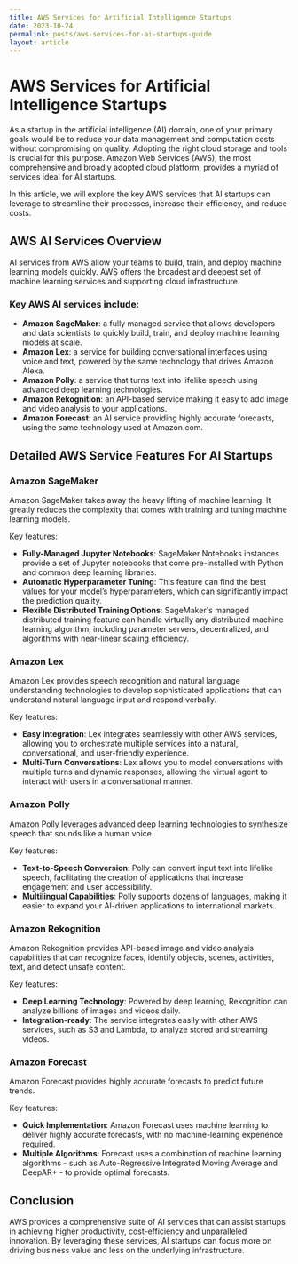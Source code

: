 ```yaml
---
title: AWS Services for Artificial Intelligence Startups
date: 2023-10-24
permalink: posts/aws-services-for-ai-startups-guide
layout: article
---
```


# AWS Services for Artificial Intelligence Startups

As a startup in the artificial intelligence (AI) domain, one of your primary goals would be to reduce your data management and computation costs without compromising on quality. Adopting the right cloud storage and tools is crucial for this purpose. Amazon Web Services (AWS), the most comprehensive and broadly adopted cloud platform, provides a myriad of services ideal for AI startups.

In this article, we will explore the key AWS services that AI startups can leverage to streamline their processes, increase their efficiency, and reduce costs.

## AWS AI Services Overview

AI services from AWS allow your teams to build, train, and deploy machine learning models quickly. AWS offers the broadest and deepest set of machine learning services and supporting cloud infrastructure.

### Key AWS AI services include:

- **Amazon SageMaker**: a fully managed service that allows developers and data scientists to quickly build, train, and deploy machine learning models at scale.
- **Amazon Lex**: a service for building conversational interfaces using voice and text, powered by the same technology that drives Amazon Alexa.
- **Amazon Polly**: a service that turns text into lifelike speech using advanced deep learning technologies.
- **Amazon Rekognition**: an API-based service making it easy to add image and video analysis to your applications.
- **Amazon Forecast**: an AI service providing highly accurate forecasts, using the same technology used at Amazon.com.

## Detailed AWS Service Features For AI Startups

### Amazon SageMaker

Amazon SageMaker takes away the heavy lifting of machine learning. It greatly reduces the complexity that comes with training and tuning machine learning models.

Key features:

- **Fully-Managed Jupyter Notebooks**: SageMaker Notebooks instances provide a set of Jupyter notebooks that come pre-installed with Python and common deep learning libraries.
- **Automatic Hyperparameter Tuning**: This feature can find the best values for your model’s hyperparameters, which can significantly impact the prediction quality.
- **Flexible Distributed Training Options**: SageMaker's managed distributed training feature can handle virtually any distributed machine learning algorithm, including parameter servers, decentralized, and algorithms with near-linear scaling efficiency.

### Amazon Lex

Amazon Lex provides speech recognition and natural language understanding technologies to develop sophisticated applications that can understand natural language input and respond verbally.

Key features:

- **Easy Integration**: Lex integrates seamlessly with other AWS services, allowing you to orchestrate multiple services into a natural, conversational, and user-friendly experience.
- **Multi-Turn Conversations**: Lex allows you to model conversations with multiple turns and dynamic responses, allowing the virtual agent to interact with users in a conversational manner.

### Amazon Polly

Amazon Polly leverages advanced deep learning technologies to synthesize speech that sounds like a human voice.

Key features:

- **Text-to-Speech Conversion**: Polly can convert input text into lifelike speech, facilitating the creation of applications that increase engagement and user accessibility.
- **Multilingual Capabilities**: Polly supports dozens of languages, making it easier to expand your AI-driven applications to international markets.

### Amazon Rekognition

Amazon Rekognition provides API-based image and video analysis capabilities that can recognize faces, identify objects, scenes, activities, text, and detect unsafe content.

Key features:

- **Deep Learning Technology**: Powered by deep learning, Rekognition can analyze billions of images and videos daily.
- **Integration-ready**: The service integrates easily with other AWS services, such as S3 and Lambda, to analyze stored and streaming videos.

### Amazon Forecast

Amazon Forecast provides highly accurate forecasts to predict future trends.

Key features:

- **Quick Implementation**: Amazon Forecast uses machine learning to deliver highly accurate forecasts, with no machine-learning experience required.
- **Multiple Algorithms**: Forecast uses a combination of machine learning algorithms - such as Auto-Regressive Integrated Moving Average and DeepAR+ - to provide optimal forecasts.

## Conclusion

AWS provides a comprehensive suite of AI services that can assist startups in achieving higher productivity, cost-efficiency and unparalleled innovation. By leveraging these services, AI startups can focus more on driving business value and less on the underlying infrastructure.
